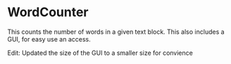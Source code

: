 # WordCounter
This counts the number of words in a given text block. This also includes a GUI, for easy use an access.

Edit: Updated the size of the GUI to a smaller size for convience
